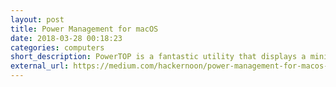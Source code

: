 ```yaml
---
layout: post
title: Power Management for macOS
date: 2018-03-28 00:18:23
categories: computers
short_description: PowerTOP is a fantastic utility that displays a minimalist monitor for background activity in the terminal, but unfortunately it only exists for Linux systems.
external_url: https://medium.com/hackernoon/power-management-for-macos-88855c01aea3
---
```

